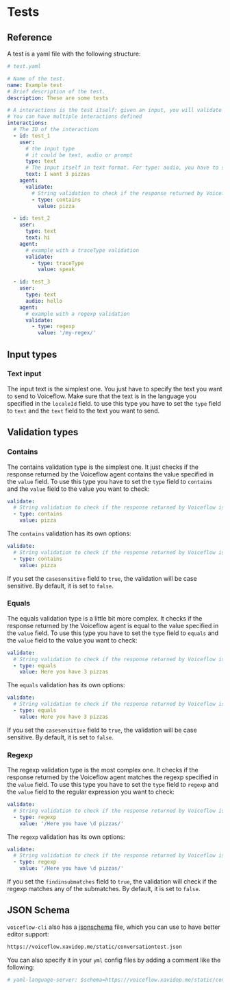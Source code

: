 # Tests

## Reference

A test is a yaml file with the following structure:

```yaml
# test.yaml

# Name of the test.
name: Example test
# Brief description of the test.
description: These are some tests

# A interactions is the test itself: given an input, you will validate the agent response returned by Voiceflow
# You can have multiple interactions defined
interactions:
  # The ID of the interactions
  - id: test_1
    user:
      # the input type
      # it could be text, audio or prompt
      type: text
      # The input itself in text format. For type: audio, you have to specify the audio file.
      text: I want 3 pizzas
    agent:
      validate:
        # String validation to check if the response returned by Voiceflow is correct
        - type: contains
          value: pizza

  - id: test_2
    user: 
      type: text
      text: hi
    agent:
      # example with a traceType validation
      validate:
        - type: traceType
          value: speak

  - id: test_3
    user: 
      type: text
      audio: hello
    agent:
      # example with a regexp validation
      validate:
        - type: regexp
          value: '/my-regex/'
```

## Input types

### Text input

The input text is the simplest one. You just have to specify the text you want to send to Voiceflow. Make sure that the text is in the language you specified in the `localeId` field. to use this type you have to set the `type` field to `text` and the `text` field to the text you want to send.



## Validation types

### Contains

The contains validation type is the simplest one. It just checks if the response returned by the Voiceflow agent contains the value specified in the `value` field. To use this type you have to set the `type` field to `contains` and the `value` field to the value you want to check:

```yaml
validate:
  # String validation to check if the response returned by Voiceflow is correct
  - type: contains
    value: pizza
```

The `contains` validation has its own options:

```yaml
validate:
  # String validation to check if the response returned by Voiceflow is correct
  - type: contains
    value: pizza
```

If you set the `casesensitive` field to `true`, the validation will be case sensitive. By default, it is set to `false`.

### Equals

The equals validation type is a little bit more complex. It checks if the response returned by the Voiceflow agent is equal to the value specified in the `value` field. To use this type you have to set the `type` field to `equals` and the `value` field to the value you want to check:

```yaml
validate:
  # String validation to check if the response returned by Voiceflow is correct
  - type: equals
    value: Here you have 3 pizzas
```

The `equals` validation has its own options:

```yaml
validate:
  # String validation to check if the response returned by Voiceflow is correct
  - type: equals
    value: Here you have 3 pizzas
```

If you set the `casesensitive` field to `true`, the validation will be case sensitive. By default, it is set to `false`.

### Regexp

The regexp validation type is the most complex one. It checks if the response returned by the Voiceflow agent matches the regexp specified in the `value` field. To use this type you have to set the `type` field to `regexp` and the `value` field to the regular expression you want to check:

```yaml
validate:
  # String validation to check if the response returned by Voiceflow is correct
  - type: regexp
    value: '/Here you have \d pizzas/'
```

The `regexp` validation has its own options:

```yaml
validate:
  # String validation to check if the response returned by Voiceflow is correct
  - type: regexp
    value: '/Here you have \d pizzas/'
```

If you set the `findinsubmatches` field to `true`, the validation will check if the regexp matches any of the submatches. By default, it is set to `false`.

## JSON Schema

`voiceflow-cli` also has a [jsonschema](http://json-schema.org/draft/2020-12/json-schema-validation.html) file, which you can use to have better
editor support:

```sh
https://voiceflow.xavidop.me/static/conversationtest.json
```

You can also specify it in your `yml` config files by adding a
comment like the following:
```yaml
# yaml-language-server: $schema=https://voiceflow.xavidop.me/static/conversationtest.json
```
